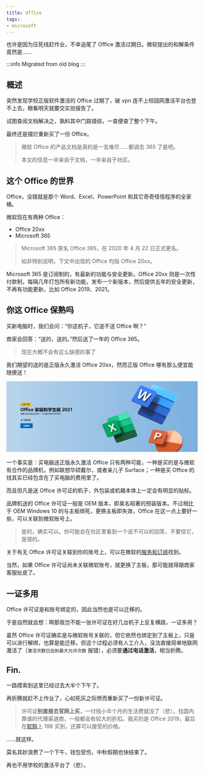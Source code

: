 ```yaml
---
title: Office
tags:
- microsoft
---
```


也许是因为压死线赶作业，不幸追尾了 Office 激活过期日。微软提出的和解条件竟然是……

:::info
Migrated from old blog
:::

<!--truncate-->

## 概述

突然发现学校正版软件激活的 Office 过期了，破 vpn 连不上校园网激活平台也登不上去，眼看明天就要交实验报告了。

试图查阅文档解决之，孰料其中门路错综，一查便查了整个下午。

最终还是摆烂重新买了一份 Office。

> 微软 Office 的产品文档是真的是一言难尽……都调去 365 了是吧。
>
> 本文的信息一半来自于文档，一半来自于社区。

## 这个 Office 的世界

Office，没错就是那个 Word、Excel、PowerPoint 和其它奇奇怪怪程序的全家桶。

微软现在有两种 Office：

- Office 20xx
- Microsoft 365

> Microsoft 365 原名 Office 365，在 2020 年 4 月 22 日正式更名。
> 
> 如非特别说明，下文中出现的 Office 均指 Office 20xx。

Microsoft 365 是订阅制的，有最新的功能与安全更新。Office 20xx 则是一次性付款制，每隔几年打包所有新功能，发布一个新版本，然后提供五年的安全更新，不再有功能更新，比如 Office 2019、2021。

## 你这 Office 保熟吗

买新电脑时，我们会问：“你这机子，它送不送 Office 啊？”

商家会回答：“送的，送的。”然后送了一年的 Office 365。

> 现在大概不会有这么缺德的事了

我们期望的送的是正版永久激活 Office 20xx，然而正版 Office 哪有那么便宜能随便送！

![](office-2021.png)

一个事实是：买电脑送正版永久激活 Office 只有两种可能，一种是买的是与微软有合作的品牌机，例如联想华硕戴尔，或者亲儿子 Surface；一种是买 Office 的钱其实已经包含在了买电脑的费用里了。

而且但凡是送 Office 许可证的机子，外包装或机箱本体上一定会有明显的贴标。

品牌机送的 Office 许可证一般是 OEM 版本，即臭名昭著的预装版本。不过相比于 OEM Windows 10 的与主板绑死，更换主板即失效，Office 在这一点上要好一些，可以关联到微软账号上。

> 是的，确实可以。你可能会在社区里看到一个说不可以的回答，不要信它，是错的。

关于有无 Office 许可证关联到你的账号上，可以在微软的[服务和订阅](https://account.microsoft.com/services)找到。

当然，如果 Office 许可证尚未关联微软账号，就更换了主板，那可能就得跟商家客服扯皮了。

## 一证多用

Office 许可证是和账号绑定的，因此当然也是可以迁移的。

于是自然就会想：啊那我岂不能一张许可证在好几台机子上反复横跳，一证多用？

虽然 Office 许可证确实是与微软账号关联的，但它依然也绑定到了主板上，只是可以进行解绑，也算是能迁移。但这个过程必须有人工介入，没法直接简单地联网激活了（`激活次数已达到最大允许次数` 报错），必须要**通过电话激活**，相当折腾。

## Fin.

一路摸索到这里已经过去大半个下午了。

再折腾就赶不上作业了，心如死灰之际愤而重新买了一份新许可证。

> 许可证**别直接去官网上买**，一付钱小半个月的生活费就没了（悲）。找国内靠谱的代理渠道商，一般都会有较大的折扣。我买的是 Office 2019，最后在[软购](https://apsgo.com/)上 198 买到，还算可以接受的价格。

……就这样。

莫名其妙浪费了一个下午，钱包受伤，中秋假期也快结束了。

再也不用学校的激活平台了（悲）。
